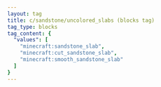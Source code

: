 ```yaml
---
layout: tag
title: c/sandstone/uncolored_slabs (blocks tag)
tag_type: blocks
tag_content: {
  "values": [
    "minecraft:sandstone_slab",
    "minecraft:cut_sandstone_slab",
    "minecraft:smooth_sandstone_slab"
  ]
}
---
```

